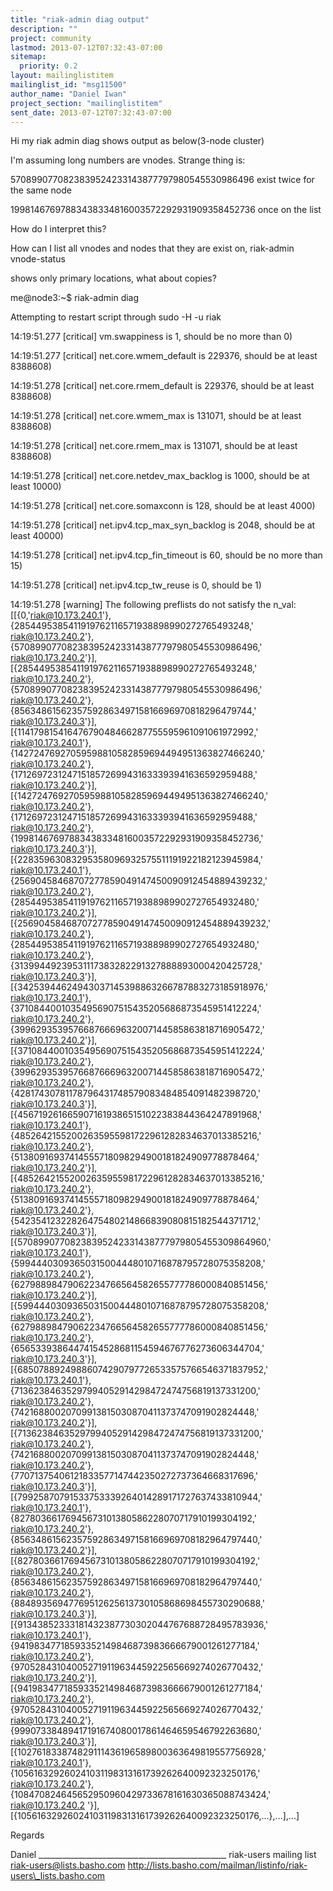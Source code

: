 ```yaml
---
title: "riak-admin diag output"
description: ""
project: community
lastmod: 2013-07-12T07:32:43-07:00
sitemap:
  priority: 0.2
layout: mailinglistitem
mailinglist_id: "msg11500"
author_name: "Daniel Iwan"
project_section: "mailinglistitem"
sent_date: 2013-07-12T07:32:43-07:00
---
```



Hi my riak admin diag shows output as below(3-node cluster)

I'm assuming long numbers are vnodes. Strange thing is:

5708990770823839524233143877797980545530986496 exist twice for the same node

19981467697883438334816003572292931909358452736 once on the list

How do I interpret this?

How can I list all vnodes and nodes that they are exist on, riak-admin
vnode-status

shows only primary locations, what about copies?


me@node3:~$ riak-admin diag

Attempting to restart script through sudo -H -u riak

14:19:51.277 [critical] vm.swappiness is 1, should be no more than 0)

14:19:51.277 [critical] net.core.wmem\_default is 229376, should be at least
8388608)

14:19:51.278 [critical] net.core.rmem\_default is 229376, should be at least
8388608)

14:19:51.278 [critical] net.core.wmem\_max is 131071, should be at least
8388608)

14:19:51.278 [critical] net.core.rmem\_max is 131071, should be at least
8388608)

14:19:51.278 [critical] net.core.netdev\_max\_backlog is 1000, should be at
least 10000)

14:19:51.278 [critical] net.core.somaxconn is 128, should be at least 4000)

14:19:51.278 [critical] net.ipv4.tcp\_max\_syn\_backlog is 2048, should be at
least 40000)

14:19:51.278 [critical] net.ipv4.tcp\_fin\_timeout is 60, should be no more
than 15)

14:19:51.278 [critical] net.ipv4.tcp\_tw\_reuse is 0, should be 1)

14:19:51.278 [warning] The following preflists do not satisfy the n\_val:
[[{0,'riak@10.173.240.1'},{2854495385411919762116571938898990272765493248,'
riak@10.173.240.2'},{5708990770823839524233143877797980545530986496,'
riak@10.173.240.2'}],[{2854495385411919762116571938898990272765493248,'
riak@10.173.240.2'},{5708990770823839524233143877797980545530986496,'
riak@10.173.240.2'},{8563486156235759286349715816696970818296479744,'
riak@10.173.240.3'}],[{11417981541647679048466287755595961091061972992,'
riak@10.173.240.1'},{14272476927059598810582859694494951363827466240,'
riak@10.173.240.2'},{17126972312471518572699431633393941636592959488,'
riak@10.173.240.2'}],[{14272476927059598810582859694494951363827466240,'
riak@10.173.240.2'},{17126972312471518572699431633393941636592959488,'
riak@10.173.240.2'},{19981467697883438334816003572292931909358452736,'
riak@10.173.240.3'}],[{22835963083295358096932575511191922182123945984,'
riak@10.173.240.1'},{25690458468707277859049147450090912454889439232,'
riak@10.173.240.2'},{28544953854119197621165719388989902727654932480,'
riak@10.173.240.2'}],[{25690458468707277859049147450090912454889439232,'
riak@10.173.240.2'},{28544953854119197621165719388989902727654932480,'
riak@10.173.240.2'},{31399449239531117383282291327888893000420425728,'
riak@10.173.240.3'}],[{34253944624943037145398863266787883273185918976,'
riak@10.173.240.1'},{37108440010354956907515435205686873545951412224,'
riak@10.173.240.2'},{39962935395766876669632007144585863818716905472,'
riak@10.173.240.2'}],[{37108440010354956907515435205686873545951412224,'
riak@10.173.240.2'},{39962935395766876669632007144585863818716905472,'
riak@10.173.240.2'},{42817430781178796431748579083484854091482398720,'
riak@10.173.240.3'}],[{45671926166590716193865151022383844364247891968,'
riak@10.173.240.1'},{48526421552002635955981722961282834637013385216,'
riak@10.173.240.2'},{51380916937414555718098294900181824909778878464,'
riak@10.173.240.2'}],[{48526421552002635955981722961282834637013385216,'
riak@10.173.240.2'},{51380916937414555718098294900181824909778878464,'
riak@10.173.240.2'},{54235412322826475480214866839080815182544371712,'
riak@10.173.240.3'}],[{57089907708238395242331438777979805455309864960,'
riak@10.173.240.1'},{59944403093650315004448010716878795728075358208,'
riak@10.173.240.2'},{62798898479062234766564582655777786000840851456,'
riak@10.173.240.2'}],[{59944403093650315004448010716878795728075358208,'
riak@10.173.240.2'},{62798898479062234766564582655777786000840851456,'
riak@10.173.240.2'},{65653393864474154528681154594676776273606344704,'
riak@10.173.240.3'}],[{68507889249886074290797726533575766546371837952,'
riak@10.173.240.1'},{71362384635297994052914298472474756819137331200,'
riak@10.173.240.2'},{74216880020709913815030870411373747091902824448,'
riak@10.173.240.2'}],[{71362384635297994052914298472474756819137331200,'
riak@10.173.240.2'},{74216880020709913815030870411373747091902824448,'
riak@10.173.240.2'},{77071375406121833577147442350272737364668317696,'
riak@10.173.240.3'}],[{79925870791533753339264014289171727637433810944,'
riak@10.173.240.1'},{82780366176945673101380586228070717910199304192,'
riak@10.173.240.2'},{85634861562357592863497158166969708182964797440,'
riak@10.173.240.2'}],[{82780366176945673101380586228070717910199304192,'
riak@10.173.240.2'},{85634861562357592863497158166969708182964797440,'
riak@10.173.240.2'},{88489356947769512625613730105868698455730290688,'
riak@10.173.240.3'}],[{91343852333181432387730302044767688728495783936,'
riak@10.173.240.1'},{94198347718593352149846873983666679001261277184,'
riak@10.173.240.2'},{97052843104005271911963445922565669274026770432,'
riak@10.173.240.2'}],[{94198347718593352149846873983666679001261277184,'
riak@10.173.240.2'},{97052843104005271911963445922565669274026770432,'
riak@10.173.240.2'},{99907338489417191674080017861464659546792263680,'
riak@10.173.240.3'}],[{102761833874829111436196589800363649819557756928,'
riak@10.173.240.1'},{105616329260241031198313161739262640092323250176,'
riak@10.173.240.2'},{108470824645652950960429733678161630365088743424,'
riak@10.173.240.2
'}],[{105616329260241031198313161739262640092323250176,...},...],...]



Regards

Daniel
\_\_\_\_\_\_\_\_\_\_\_\_\_\_\_\_\_\_\_\_\_\_\_\_\_\_\_\_\_\_\_\_\_\_\_\_\_\_\_\_\_\_\_\_\_\_\_
riak-users mailing list
riak-users@lists.basho.com
http://lists.basho.com/mailman/listinfo/riak-users\_lists.basho.com

